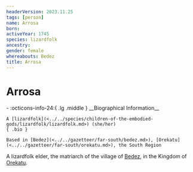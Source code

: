 ```yaml
---
headerVersion: 2023.11.25
tags: [person]
name: Arrosa
born:
activeYear: 1745
species: lizardfolk
ancestry:
gender: female
whereabouts: Bedez
title: Arrosa
---
```

# Arrosa
<div class="grid cards ext-narrow-margin ext-one-column" markdown>
- :octicons-info-24:{ .lg .middle } __Biographical Information__

    A [lizardfolk](<../../species/children-of-the-embodied-gods/lizardfolk/lizardfolk.md>) (she/her)  
    { .bio }

    Based in [Bedez](<../../gazetteer/far-south/bedez.md>), [Orekatu](<../../gazetteer/far-south/orekatu.md>), the South Region
</div>


A lizardfolk elder, the matriarch of the village of [Bedez](<../../gazetteer/far-south/bedez.md>), in the Kingdom of [Orekatu](<../../gazetteer/far-south/orekatu.md>). 